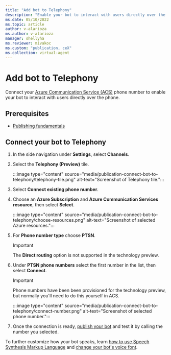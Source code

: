 ```yaml
---
title: "Add bot to Telephony"
description: "Enable your bot to interact with users directly over the phone."
ms.date: 05/10/2022
ms.topic: article
author: v-alarioza
ms.author: v-alarioza
manager: shellyha
ms.reviewer: mivakoc
ms.custom: "publication, ceX"
ms.collection: virtual-agent
---
```


# Add bot to Telephony

Connect your [Azure Communication Service (ACS)](/azure/communication-services/) phone number to enable your bot to interact with users directly over the phone.

## Prerequisites

- [Publishing fundamentals](publication-fundamentals-publish-channels.md)

## Connect your bot to Telephony

1. In the side navigation under **Settings**, select **Channels**.

1. Select the **Telephony (Preview)** tile.

    :::image type="content" source="media/publication-connect-bot-to-telephony/telephony-tile.png" alt-text="Screenshot of Telephony tile.":::

1. Select **Connect existing phone number**.

1. Choose an **Azure Subscription** and **Azure Communication Services resource**, then select **Select**.

    :::image type="content" source="media/publication-connect-bot-to-telephony/choose-resources.png" alt-text="Screenshot of selected Azure resources.":::

1. For **Phone number type** choose **PTSN**.

    > [!IMPORTANT]
    > The **Direct routing** option is not supported in the technology preview.

1. Under **PTSN phone numbers** select the first number in the list, then select **Connect**.

    > [!IMPORTANT]
    > Phone numbers have been been provisioned for the technology preview, but normally you'll need to do this yourself in ACS.

    :::image type="content" source="media/publication-connect-bot-to-telephony/connect-number.png" alt-text="Screenshot of selected phone number.":::

1. Once the connection is ready, [publish your bot](publication-fundamentals-publish-channels.md#publish-the-latest-bot-content) and test it by calling the number you selected.

<!-- FIXME: links -->
To further customize how your bot speaks, learn [how to use Speech Synthesis Markup Language]() and [change your bot's voice font](advanced-speech-settings.md).
